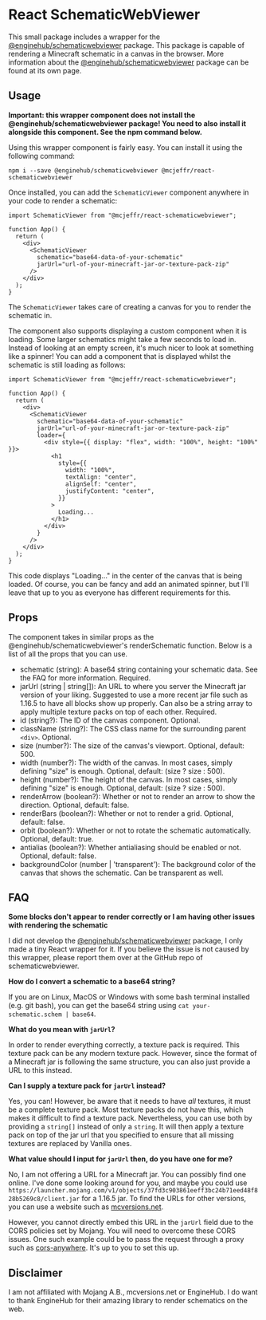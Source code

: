 # React SchematicWebViewer

This small package includes a wrapper for the [@enginehub/schematicwebviewer](https://www.npmjs.com/package/@enginehub/schematicwebviewer) package. This package is capable of rendering a Minecraft schematic in a canvas in the browser. More information about the [@enginehub/schematicwebviewer](https://www.npmjs.com/package/@enginehub/schematicwebviewer) package can be found at its own page.

## Usage

**Important: this wrapper component does not install the @enginehub/schematicwebviewer package! You need to also install it alongside this component. See the npm command below.**

Using this wrapper component is fairly easy. You can install it using the following command:

```
npm i --save @enginehub/schematicwebviewer @mcjeffr/react-schematicwebviewer
```

Once installed, you can add the `SchematicViewer` component anywhere in your code to render a schematic:

```tsx
import SchematicViewer from "@mcjeffr/react-schematicwebviewer";

function App() {
  return (
    <div>
      <SchematicViewer
        schematic="base64-data-of-your-schematic"
        jarUrl="url-of-your-minecraft-jar-or-texture-pack-zip"
      />
    </div>
  );
}
```

The `SchematicViewer` takes care of creating a canvas for you to render the schematic in.

The component also supports displaying a custom component when it is loading. Some larger schematics might take a few seconds to load in. Instead of looking at an empty screen, it's much nicer to look at something like a spinner! You can add a component that is displayed whilst the schematic is still loading as follows:

```tsx
import SchematicViewer from "@mcjeffr/react-schematicwebviewer";

function App() {
  return (
    <div>
      <SchematicViewer
        schematic="base64-data-of-your-schematic"
        jarUrl="url-of-your-minecraft-jar-or-texture-pack-zip"
        loader={
          <div style={{ display: "flex", width: "100%", height: "100%" }}>
            <h1
              style={{
                width: "100%",
                textAlign: "center",
                alignSelf: "center",
                justifyContent: "center",
              }}
            >
              Loading...
            </h1>
          </div>
        }
      />
    </div>
  );
}
```

This code displays "Loading..." in the center of the canvas that is being loaded. Of course, you can be fancy and add an animated spinner, but I'll leave that up to you as everyone has different requirements for this.

## Props

The component takes in similar props as the @enginehub/schematicwebviewer's renderSchematic function. Below is a list of all the props that you can use.

- schematic (string): A base64 string containing your schematic data. See the FAQ for more information. Required.
- jarUrl (string | string[]): An URL to where you server the Minecraft jar version of your liking. Suggested to use a more recent jar file such as 1.16.5 to have all blocks show up properly. Can also be a string array to apply multiple texture packs on top of each other. Required.
- id (string?): The ID of the canvas component. Optional.
- className (string?): The CSS class name for the surrounding parent `<div>`. Optional.
- size (number?): The size of the canvas's viewport. Optional, default: 500.
- width (number?): The width of the canvas. In most cases, simply defining "size" is enough. Optional, default: (size ? size : 500).
- height (number?): The height of the canvas. In most cases, simply defining "size" is enough. Optional, default: (size ? size : 500).
- renderArrow (boolean?): Whether or not to render an arrow to show the direction. Optional, default: false.
- renderBars (boolean?): Whether or not to render a grid. Optional, default: false.
- orbit (boolean?): Whether or not to rotate the schematic automatically. Optional, default: true.
- antialias (boolean?): Whether antialiasing should be enabled or not. Optional, default: false.
- backgroundColor (number | 'transparent'): The background color of the canvas that shows the schematic. Can be transparent as well.

## FAQ

**Some blocks don't appear to render correctly or I am having other issues with rendering the schematic**

I did not develop the [@enginehub/schematicwebviewer](https://www.npmjs.com/package/@enginehub/schematicwebviewer) package, I only made a tiny React wrapper for it. If you believe the issue is not caused by this wrapper, please report them over at the GitHub repo of schematicwebviewer.

**How do I convert a schematic to a base64 string?**

If you are on Linux, MacOS or Windows with some bash terminal installed (e.g. git bash), you can get the base64 string using `cat your-schematic.schem | base64`.

**What do you mean with `jarUrl`?**

In order to render everything correctly, a texture pack is required. This texture pack can be any modern texture pack. However, since the format of a Minecraft jar is following the same structure, you can also just provide a URL to this instead.

**Can I supply a texture pack for `jarUrl` instead?**

Yes, you can! However, be aware that it needs to have *all* textures, it must be a complete texture pack. Most texture packs do not have this, which makes it difficult to find a texture pack. Nevertheless, you can use both by providing a `string[]` instead of only a `string`. It will then apply a texture pack on top of the jar url that you specified to ensure that all missing textures are replaced by Vanilla ones.

**What value should I input for `jarUrl` then, do you have one for me?**

No, I am not offering a URL for a Minecraft jar. You can possibly find one online. I've done some looking around for you, and maybe you could use `https://launcher.mojang.com/v1/objects/37fd3c903861eeff3bc24b71eed48f828b5269c8/client.jar` for a 1.16.5 jar. To find the URLs for other versions, you can use a website such as [mcversions.net](https://mcversions.net/).

However, you cannot directly embed this URL in the `jarUrl` field due to the CORS policies set by Mojang. You will need to overcome these CORS issues. One such example could be to pass the request through a proxy such as [cors-anywhere](https://www.npmjs.com/package/cors-anywhere). It's up to you to set this up.

## Disclaimer

I am not affiliated with Mojang A.B., mcversions.net or EngineHub. I do want to thank EngineHub for their amazing library to render schematics on the web.
